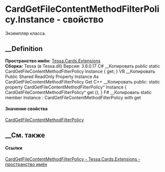 # CardGetFileContentMethodFilterPolicy.Instance - свойство
Экземпляр класса.
##  __Definition
 **Пространство имён:** [Tessa.Cards.Extensions](N_Tessa_Cards_Extensions.htm)  
 **Сборка:** Tessa (в Tessa.dll) Версия: 3.6.0.17
C# __Копировать
     public static CardGetFileContentMethodFilterPolicy Instance { get; }
VB __Копировать
     Public Shared ReadOnly Property Instance As CardGetFileContentMethodFilterPolicy
    	Get
C++ __Копировать
     public:
    static property CardGetFileContentMethodFilterPolicy^ Instance {
    	CardGetFileContentMethodFilterPolicy^ get ();
    }
F# __Копировать
     static member Instance : CardGetFileContentMethodFilterPolicy with get
#### Значение свойства
[CardGetFileContentMethodFilterPolicy](T_Tessa_Cards_Extensions_CardGetFileContentMethodFilterPolicy.htm)
##  __См. также
#### Ссылки
[CardGetFileContentMethodFilterPolicy -
](T_Tessa_Cards_Extensions_CardGetFileContentMethodFilterPolicy.htm)
[Tessa.Cards.Extensions - пространство имён](N_Tessa_Cards_Extensions.htm)
